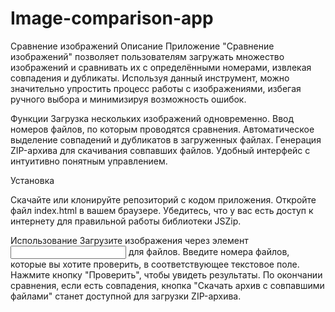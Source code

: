 # Image-comparison-app
Сравнение изображений
Описание
Приложение "Сравнение изображений" позволяет пользователям загружать множество изображений и сравнивать их с определёнными номерами, извлекая совпадения и дубликаты. Используя данный инструмент, можно значительно упростить процесс работы с изображениями, избегая ручного выбора и минимизируя возможность ошибок.

Функции
Загрузка нескольких изображений одновременно.
Ввод номеров файлов, по которым проводятся сравнения.
Автоматическое выделение совпадений и дубликатов в загруженных файлах.
Генерация ZIP-архива для скачивания совпавших файлов.
Удобный интерфейс с интуитивно понятным управлением.

Установка

Скачайте или клонируйте репозиторий с кодом приложения.
Откройте файл index.html в вашем браузере.
Убедитесь, что у вас есть доступ к интернету для правильной работы библиотеки JSZip.

Использование
Загрузите изображения через элемент <input> для файлов.
Введите номера файлов, которые вы хотите проверить, в соответствующее текстовое поле.
Нажмите кнопку "Проверить", чтобы увидеть результаты.
По окончании сравнения, если есть совпадения, кнопка "Скачать архив с совпавшими файлами" станет доступной для загрузки ZIP-архива.
